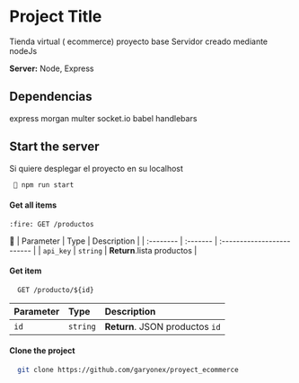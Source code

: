 # Project Title

Tienda virtual ( ecommerce) proyecto base
Servidor creado mediante nodeJs

**Server:** Node, Express

## Dependencias

express
morgan
multer
socket.io
babel
handlebars

## Start the server

Si quiere desplegar el proyecto en su localhost

```bash
 🚀 npm run start
```

#### Get all items

```http
:fire: GET /productos
```

:triangular_flag_on_post:
| Parameter | Type     | Description                |
| :-------- | :------- | :------------------------- |
| `api_key` | `string` | **Return**.lista productos |

#### Get item

```http
  GET /producto/${id}
```

| Parameter | Type     | Description                     |
| :-------- | :------- | :------------------------------ |
| `id`      | `string` | **Return**. JSON productos `id` |

#### Clone the project

```bash
  git clone https://github.com/garyonex/proyect_ecommerce
```
